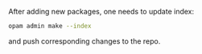 After adding new packages, one needs to update index:
```bash
opam admin make --index
```
and push corresponding changes to the repo.